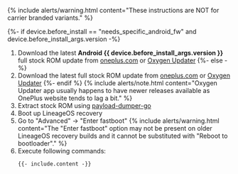 {% include alerts/warning.html content="These instructions are NOT for carrier branded variants." %}

{%- if device.before_install == "needs_specific_android_fw" and device.before_install_args.version -%}
1. Download the latest **Android {{ device.before_install_args.version }}** full stock ROM update from [oneplus.com](https://oneplus.com/support/softwareupgrade) or [Oxygen Updater](https://play.google.com/store/apps/details?id=com.arjanvlek.oxygenupdater)
{%- else -%}
1. Download the latest full stock ROM update from [oneplus.com](https://oneplus.com/support/softwareupgrade) or [Oxygen Updater](https://play.google.com/store/apps/details?id=com.arjanvlek.oxygenupdater)
{%- endif %}
   {% include alerts/note.html content="Oxygen Updater app usually happens to have newer releases available as OnePlus website tends to lag a bit." %}
2. Extract stock ROM using [payload-dumper-go](https://github.com/ssut/payload-dumper-go)
3. Boot up LineageOS recovery
4. Go to "Advanced" -> "Enter fastboot"
   {% include alerts/warning.html content="The \"Enter fastboot\" option may not be present on older LineageOS recovery builds and it cannot be substituted with \"Reboot to bootloader\"." %}
5. Execute following commands:
   ```
   {{- include.content -}}
   ```
